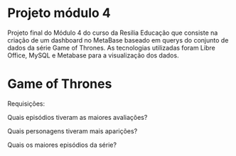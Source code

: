 
# Projeto módulo 4 

Projeto final do Módulo 4 do curso da Resilia Educação que consiste na criação de um dashboard no MetaBase baseado em querys do conjunto de dados da série Game of Thrones.
As tecnologias utilizadas foram Libre Office, MySQL e Metabase para a visualização dos dados.



# Game of Thrones 

Requisições:

Quais episódios tiveram as maiores avaliações?

Quais personagens tiveram mais aparições?

Quais os maiores episódios da série?


